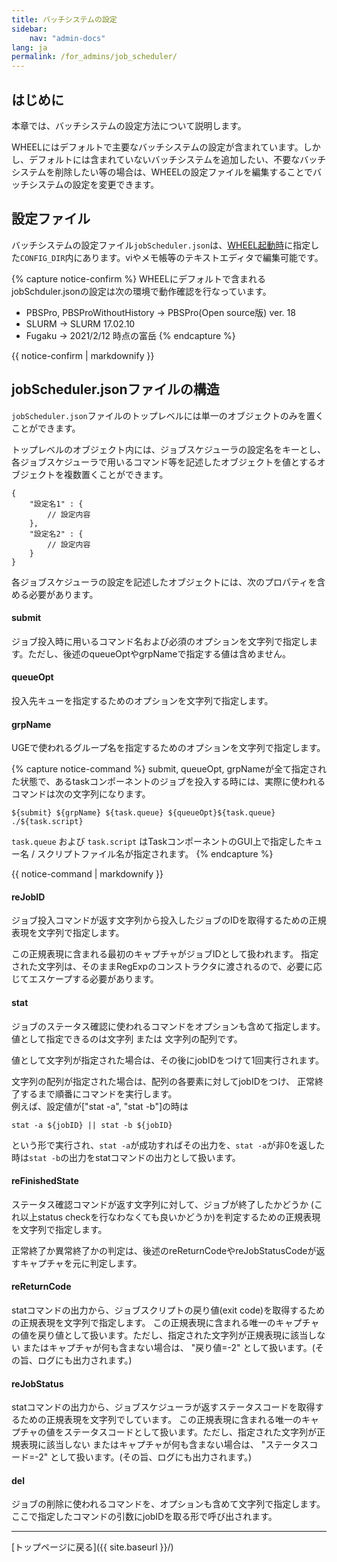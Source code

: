 ```yaml
---
title: バッチシステムの設定
sidebar:
    nav: "admin-docs"
lang: ja
permalink: /for_admins/job_scheduler/
---
```


## はじめに
本章では、バッチシステムの設定方法について説明します。

WHEELにはデフォルトで主要なバッチシステムの設定が含まれています。しかし、デフォルトには含まれていないバッチシステムを追加したい、不要なバッチシステムを削除したい等の場合は、WHEELの設定ファイルを編集することでバッチシステムの設定を変更できます。

## 設定ファイル
バッチシステムの設定ファイル`jobScheduler.json`は、[WHEEL起動時](../how_to_boot/#起動方法)に指定した`CONFIG_DIR`内にあります。viやメモ帳等のテキストエディタで編集可能です。

{% capture notice-confirm %}
WHEELにデフォルトで含まれるjobSchduler.jsonの設定は次の環境で動作確認を行なっています。
- PBSPro, PBSProWithoutHistory  -> PBSPro(Open source版) ver. 18
- SLURM -> SLURM 17.02.10
- Fugaku -> 2021/2/12 時点の富岳
{% endcapture %}
<div class="notice--info">
  {{ notice-confirm | markdownify }}
</div>

## jobScheduler.jsonファイルの構造
`jobScheduler.json`ファイルのトップレベルには単一のオブジェクトのみを置くことができます。

トップレベルのオブジェクト内には、ジョブスケジューラの設定名をキーとし、各ジョブスケジューラで用いるコマンド等を記述したオブジェクトを値とするオブジェクトを複数置くことができます。

```
{
    "設定名1" : {
        // 設定内容
    },
    "設定名2" : {
        // 設定内容
    }
}
```

各ジョブスケジューラの設定を記述したオブジェクトには、次のプロパティを含める必要があります。

#### submit
ジョブ投入時に用いるコマンド名および必須のオプションを文字列で指定します。ただし、後述のqueueOptやgrpNameで指定する値は含めません。

#### queueOpt
投入先キューを指定するためのオプションを文字列で指定します。

#### grpName
UGEで使われるグループ名を指定するためのオプションを文字列で指定します。

{% capture notice-command %}
submit, queueOpt, grpNameが全て指定された状態で、あるtaskコンポーネントのジョブを投入する時には、実際に使われるコマンドは次の文字列になります。

`${submit} ${grpName} ${task.queue} ${queueOpt}${task.queue} ./${task.script}`

`task.queue` および `task.script` はTaskコンポーネントのGUI上で指定したキュー名 / スクリプトファイル名が指定されます。
{% endcapture %}
<div class="notice--info">
  {{ notice-command | markdownify }}
</div>

#### reJobID
ジョブ投入コマンドが返す文字列から投入したジョブのIDを取得するための正規表現を文字列で指定します。

この正規表現に含まれる最初のキャプチャがジョブIDとして扱われます。
指定された文字列は、そのままRegExpのコンストラクタに渡されるので、必要に応じてエスケープする必要があります。

#### stat
ジョブのステータス確認に使われるコマンドをオプションも含めて指定します。
値として指定できるのは文字列 または 文字列の配列です。

値として文字列が指定された場合は、その後にjobIDをつけて1回実行されます。

文字列の配列が指定された場合は、配列の各要素に対してjobIDをつけ、
正常終了するまで順番にコマンドを実行します。  
例えば、設定値が["stat -a", "stat -b"]の時は

`stat -a ${jobID} || stat -b ${jobID}`

という形で実行され、`stat -a`が成功すればその出力を、`stat -a`が非0を返した時は`stat -b`の出力をstatコマンドの出力として扱います。

#### reFinishedState
ステータス確認コマンドが返す文字列に対して、ジョブが終了したかどうか
(これ以上status checkを行なわなくても良いかどうか)を判定するための正規表現を文字列で指定します。

正常終了か異常終了かの判定は、後述のreReturnCodeやreJobStatusCodeが返すキャプチャを元に判定します。

#### reReturnCode
statコマンドの出力から、ジョブスクリプトの戻り値(exit code)を取得するための正規表現を文字列で指定します。
この正規表現に含まれる唯一のキャプチャの値を戻り値として扱います。ただし、指定された文字列が正規表現に該当しない
またはキャプチャが何も含まない場合は、 "戻り値=-2" として扱います。(その旨、ログにも出力されます。)

#### reJobStatus
statコマンドの出力から、ジョブスケジューラが返すステータスコードを取得するための正規表現を文字列でしています。
この正規表現に含まれる唯一のキャプチャの値をステータスコードとして扱います。ただし、指定された文字列が正規表現に該当しない
またはキャプチャが何も含まない場合は、 "ステータスコード=-2" として扱います。(その旨、ログにも出力されます。)

#### del
ジョブの削除に使われるコマンドを、オプションも含めて文字列で指定します。
ここで指定したコマンドの引数にjobIDを取る形で呼び出されます。


--------
[トップページに戻る]({{ site.baseurl }}/)
